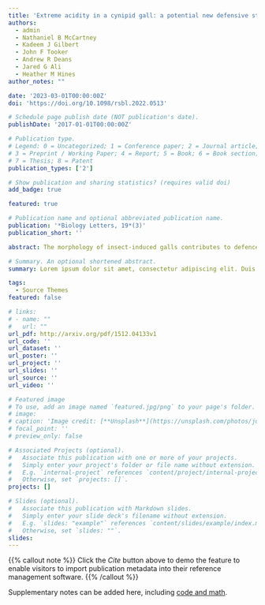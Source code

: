 ```yaml
---
title: 'Extreme acidity in a cynipid gall: a potential new defensive strategy against natural enemies'
authors:
  - admin
  - Nathaniel B McCartney
  - Kadeem J Gilbert
  - John F Tooker
  - Andrew R Deans
  - Jared G Ali
  - Heather M Hines
author_notes: ""

date: '2023-03-01T00:00:00Z'
doi: 'https://doi.org/10.1098/rsbl.2022.0513'

# Schedule page publish date (NOT publication's date).
publishDate: '2017-01-01T00:00:00Z'

# Publication type.
# Legend: 0 = Uncategorized; 1 = Conference paper; 2 = Journal article;
# 3 = Preprint / Working Paper; 4 = Report; 5 = Book; 6 = Book section;
# 7 = Thesis; 8 = Patent
publication_types: ['2']

# Show publication and sharing statistics? (requires valid doi)
add_badge: true

featured: true

# Publication name and optional abbreviated publication name.
publication: '*Biology Letters, 19*(3)'
publication_short: ''

abstract: The morphology of insect-induced galls contributes to defences of the gall-inducing insect species against its natural enemies. In terms of gall chemistry, the only defensive compounds thus far identified in galls are tannins that accumulate in many galls, preventing damage by herbivores. Intrigued by the fruit-like appearance of the translucent oak gall (TOG; Amphibolips nubilipennis, Cynipidae, Hymenoptera) induced on red oak (Quercus rubra), we hypothesized that its chemical composition may deviate from other galls. We found that the pH of the gall is between 2 and 3, making it among the lowest pH levels found in plant tissues. We examined the organic acid content of TOG and compared it to fruits and other galls using high-performance liquid chromatography and gas chromatography–mass spectrometry. Malic acid, an acid with particularly high abundance in apples, represents 66% of the organic acid detected in TOGs. The concentration of malic acid was two times higher than in other galls and in apples. Gall histology showed that the acid-containing cells were enlarged and vacuolized just like fruits mesocarp cells. Accumulation of organic acid in gall tissues is convergent with fruit morphology and may constitute a new defensive strategy against predators and parasitoids.

# Summary. An optional shortened abstract.
summary: Lorem ipsum dolor sit amet, consectetur adipiscing elit. Duis posuere tellus ac convallis placerat. Proin tincidunt magna sed ex sollicitudin condimentum.

tags:
  - Source Themes
featured: false

# links:
# - name: ""
#   url: ""
url_pdf: http://arxiv.org/pdf/1512.04133v1
url_code: ''
url_dataset: ''
url_poster: ''
url_project: ''
url_slides: ''
url_source: ''
url_video: ''

# Featured image
# To use, add an image named `featured.jpg/png` to your page's folder.
# image:
# caption: 'Image credit: [**Unsplash**](https://unsplash.com/photos/jdD8gXaTZsc)'
# focal_point: ''
# preview_only: false

# Associated Projects (optional).
#   Associate this publication with one or more of your projects.
#   Simply enter your project's folder or file name without extension.
#   E.g. `internal-project` references `content/project/internal-project/index.md`.
#   Otherwise, set `projects: []`.
projects: []

# Slides (optional).
#   Associate this publication with Markdown slides.
#   Simply enter your slide deck's filename without extension.
#   E.g. `slides: "example"` references `content/slides/example/index.md`.
#   Otherwise, set `slides: ""`.
slides:
---
```


{{% callout note %}}
Click the _Cite_ button above to demo the feature to enable visitors to import publication metadata into their reference management software.
{{% /callout %}}

Supplementary notes can be added here, including [code and math](https://wowchemy.com/docs/content/writing-markdown-latex/).
